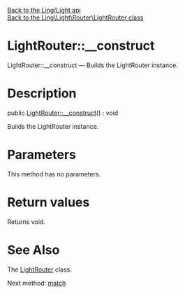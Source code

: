 [Back to the Ling/Light api](https://github.com/lingtalfi/Light/blob/master/doc/api/Ling/Light.md)<br>
[Back to the Ling\Light\Router\LightRouter class](https://github.com/lingtalfi/Light/blob/master/doc/api/Ling/Light/Router/LightRouter.md)


LightRouter::__construct
================



LightRouter::__construct — Builds the LightRouter instance.




Description
================


public [LightRouter::__construct](https://github.com/lingtalfi/Light/blob/master/doc/api/Ling/Light/Router/LightRouter/__construct.md)() : void




Builds the LightRouter instance.




Parameters
================

This method has no parameters.


Return values
================

Returns void.








See Also
================

The [LightRouter](https://github.com/lingtalfi/Light/blob/master/doc/api/Ling/Light/Router/LightRouter.md) class.

Next method: [match](https://github.com/lingtalfi/Light/blob/master/doc/api/Ling/Light/Router/LightRouter/match.md)<br>

